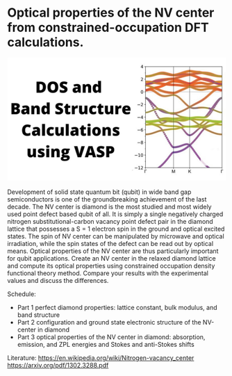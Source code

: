 # Optical properties of the NV center from constrained-occupation DFT calculations.

![VASP](vasp.jpg)

Development of solid state quantum bit (qubit) in wide band gap semiconductors is one of the groundbreaking achievement of the last decade. The NV center is diamond is the most studied and most
widely used point defect based qubit of all. It is simply a single negatively charged nitrogen
substitutional-carbon vacancy point defect pair in the diamond lattice that possesses a S = 1 electron
spin in the ground and optical excited states. The spin of NV center can be manipulated by microwave
and optical irradiation, while the spin states of the defect can be read out by optical means. Optical
properties of the NV center are thus particularly important for qubit applications.
Create an NV center in the relaxed diamond lattice and compute its optical properties using
constrained occupation density functional theory method. Compare your results with the
experimental values and discuss the differences.

Schedule:
* Part 1 perfect diamond properties: lattice constant, bulk modulus, and band structure
* Part 2 configuration and ground state electronic structure of the NV-center in diamond
* Part 3 optical properties of the NV center in diamond: absorption, emission, and ZPL
energies and Stokes and anti-Stokes shifts

Literature:
<https://en.wikipedia.org/wiki/Nitrogen-vacancy_center>
<https://arxiv.org/pdf/1302.3288.pdf>


